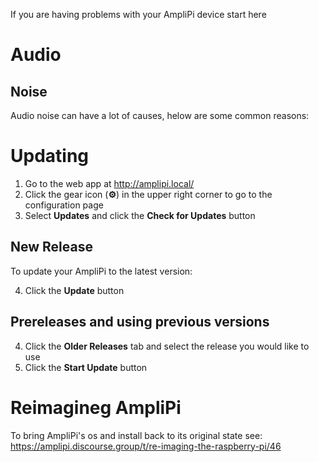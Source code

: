 If you are having problems with your AmpliPi device start here

# Audio
## Noise
Audio noise can have a lot of causes, helow are some common reasons:

# Updating

1. Go to the web app at http://amplipi.local/
2. Click the gear icon (**⚙**) in the upper right corner to go to the configuration page
3. Select **Updates** and click the **Check for Updates** button

## New Release
To update your AmpliPi to the latest version:

4. Click the **Update** button

## Prereleases and using previous versions
4. Click the **Older Releases** tab and select the release you would like to use
5. Click the **Start Update** button

# Reimagineg AmpliPi
To bring AmpliPi's os and install back to its original state see: https://amplipi.discourse.group/t/re-imaging-the-raspberry-pi/46
